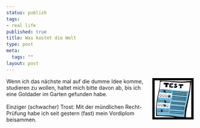 ```yaml
--- 
status: publish
tags: 
- real life
published: true
title: Was kostet die Welt
type: post
meta: 
  tags: ""
layout: post
---
```

<img width="110" hspace="5" height="110" border="0" align="right" src="/media/wp/allgemein/klausur.serendipityThumb.jpg" alt=""  />Wenn ich das nächste mal auf die dumme Idee komme, studieren zu wollen, haltet mich bitte davon ab, bis ich eine Goldader im Garten gefunden habe.<br /><br />Einziger (schwacher) Trost: Mit der mündlichen Recht-Prüfung habe ich seit gestern (fast) mein Vordiplom beisammen. <br />
